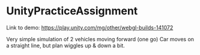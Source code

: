 # UnityPracticeAssignment

Link to demo: https://play.unity.com/mg/other/webgl-builds-141072

Very simple simulation of 2 vehicles moving forward (one go)
Car moves on a straight line, but plan wiggles up & down a bit.
